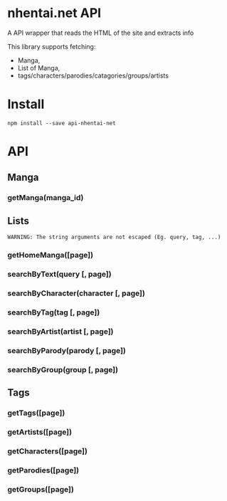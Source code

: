 # nhentai.net API
A API wrapper that reads the HTML of the site and extracts info

This library supports fetching:
- Manga, 
- List of Manga, 
- tags/characters/parodies/catagories/groups/artists

# Install
``` npm install --save api-nhentai-net ```

# API

## Manga
### getManga(manga_id)

## Lists
``` WARNING: The string arguments are not escaped (Eg. query, tag, ...) ```  
  
### getHomeManga([page])
### searchByText(query [, page])
### searchByCharacter(character [, page])
### searchByTag(tag [, page])
### searchByArtist(artist [, page])
### searchByParody(parody [, page])
### searchByGroup(group [, page])

## Tags
### getTags([page])
### getArtists([page])
### getCharacters([page])
### getParodies([page])
### getGroups([page])
